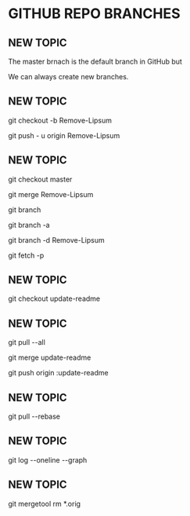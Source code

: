 # GITHUB REPO BRANCHES

## NEW TOPIC

The master brnach is the default branch in GitHub but

We can always create new branches.

## NEW TOPIC

git checkout -b Remove-Lipsum

git push - u origin Remove-Lipsum

## NEW TOPIC

git checkout master

git merge Remove-Lipsum

git branch

git branch -a

git branch -d Remove-Lipsum

git fetch -p

## NEW TOPIC

git checkout update-readme

## NEW TOPIC

git pull --all

git merge update-readme

git push origin :update-readme


## NEW TOPIC

git pull --rebase

## NEW TOPIC 

git log --oneline --graph

## NEW TOPIC

git mergetool
rm *.orig